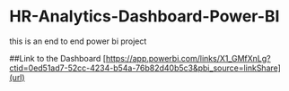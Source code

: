 # HR-Analytics-Dashboard-Power-BI
this is an end to end power bi project



















##Link to the Dashboard
[https://app.powerbi.com/links/X1_GMfXnLg?ctid=0ed51ad7-52cc-4234-b54a-76b82d40b5c3&pbi_source=linkShare](url)
